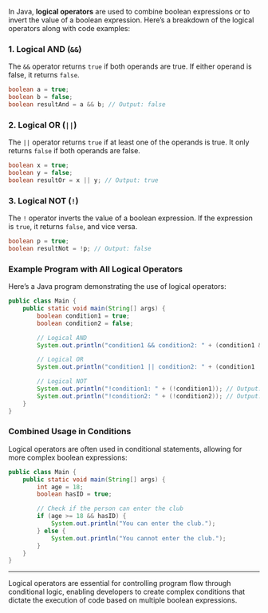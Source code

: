 In Java, **logical operators** are used to combine boolean expressions or to invert the value of a boolean expression. Here’s a breakdown of the logical operators along with code examples:

### 1. **Logical AND (`&&`)**
The `&&` operator returns `true` if both operands are true. If either operand is false, it returns `false`.

```java
boolean a = true;
boolean b = false;
boolean resultAnd = a && b; // Output: false
```

### 2. **Logical OR (`||`)**
The `||` operator returns `true` if at least one of the operands is true. It only returns `false` if both operands are false.

```java
boolean x = true;
boolean y = false;
boolean resultOr = x || y; // Output: true
```

### 3. **Logical NOT (`!`)**
The `!` operator inverts the value of a boolean expression. If the expression is `true`, it returns `false`, and vice versa.

```java
boolean p = true;
boolean resultNot = !p; // Output: false
```

### Example Program with All Logical Operators

Here’s a Java program demonstrating the use of logical operators:

```java
public class Main {
    public static void main(String[] args) {
        boolean condition1 = true;
        boolean condition2 = false;

        // Logical AND
        System.out.println("condition1 && condition2: " + (condition1 && condition2)); // Output: false

        // Logical OR
        System.out.println("condition1 || condition2: " + (condition1 || condition2)); // Output: true

        // Logical NOT
        System.out.println("!condition1: " + (!condition1)); // Output: false
        System.out.println("!condition2: " + (!condition2)); // Output: true
    }
}
```

### Combined Usage in Conditions

Logical operators are often used in conditional statements, allowing for more complex boolean expressions:

```java
public class Main {
    public static void main(String[] args) {
        int age = 18;
        boolean hasID = true;

        // Check if the person can enter the club
        if (age >= 18 && hasID) {
            System.out.println("You can enter the club.");
        } else {
            System.out.println("You cannot enter the club.");
        }
    }
}
```

---

Logical operators are essential for controlling program flow through conditional logic, enabling developers to create complex conditions that dictate the execution of code based on multiple boolean expressions.